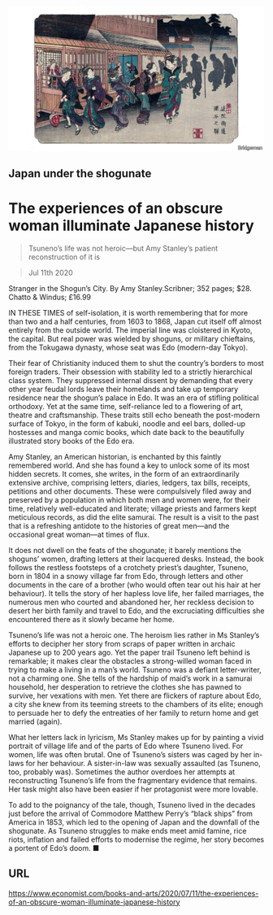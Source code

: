 ![](./images/20200711_BKP506.jpg)

## Japan under the shogunate

# The experiences of an obscure woman illuminate Japanese history

> Tsuneno’s life was not heroic—but Amy Stanley’s patient reconstruction of it is

> Jul 11th 2020

Stranger in the Shogun’s City. By Amy Stanley.Scribner; 352 pages; $28. Chatto & Windus; £16.99

IN THESE TIMES of self-isolation, it is worth remembering that for more than two and a half centuries, from 1603 to 1868, Japan cut itself off almost entirely from the outside world. The imperial line was cloistered in Kyoto, the capital. But real power was wielded by shoguns, or military chieftains, from the Tokugawa dynasty, whose seat was Edo (modern-day Tokyo).

Their fear of Christianity induced them to shut the country’s borders to most foreign traders. Their obsession with stability led to a strictly hierarchical class system. They suppressed internal dissent by demanding that every other year feudal lords leave their homelands and take up temporary residence near the shogun’s palace in Edo. It was an era of stifling political orthodoxy. Yet at the same time, self-reliance led to a flowering of art, theatre and craftsmanship. These traits still echo beneath the post-modern surface of Tokyo, in the form of kabuki, noodle and eel bars, dolled-up hostesses and manga comic books, which date back to the beautifully illustrated story books of the Edo era.

Amy Stanley, an American historian, is enchanted by this faintly remembered world. And she has found a key to unlock some of its most hidden secrets. It comes, she writes, in the form of an extraordinarily extensive archive, comprising letters, diaries, ledgers, tax bills, receipts, petitions and other documents. These were compulsively filed away and preserved by a population in which both men and women were, for their time, relatively well-educated and literate; village priests and farmers kept meticulous records, as did the elite samurai. The result is a visit to the past that is a refreshing antidote to the histories of great men—and the occasional great woman—at times of flux.

It does not dwell on the feats of the shogunate; it barely mentions the shoguns’ women, drafting letters at their lacquered desks. Instead, the book follows the restless footsteps of a crotchety priest’s daughter, Tsuneno, born in 1804 in a snowy village far from Edo, through letters and other documents in the care of a brother (who would often tear out his hair at her behaviour). It tells the story of her hapless love life, her failed marriages, the numerous men who courted and abandoned her, her reckless decision to desert her birth family and travel to Edo, and the excruciating difficulties she encountered there as it slowly became her home.

Tsuneno’s life was not a heroic one. The heroism lies rather in Ms Stanley’s efforts to decipher her story from scraps of paper written in archaic Japanese up to 200 years ago. Yet the paper trail Tsuneno left behind is remarkable; it makes clear the obstacles a strong-willed woman faced in trying to make a living in a man’s world. Tsuneno was a defiant letter-writer, not a charming one. She tells of the hardship of maid’s work in a samurai household, her desperation to retrieve the clothes she has pawned to survive, her vexations with men. Yet there are flickers of rapture about Edo, a city she knew from its teeming streets to the chambers of its elite; enough to persuade her to defy the entreaties of her family to return home and get married (again).

What her letters lack in lyricism, Ms Stanley makes up for by painting a vivid portrait of village life and of the parts of Edo where Tsuneno lived. For women, life was often brutal. One of Tsuneno’s sisters was caged by her in-laws for her behaviour. A sister-in-law was sexually assaulted (as Tsuneno, too, probably was). Sometimes the author overdoes her attempts at reconstructing Tsuneno’s life from the fragmentary evidence that remains. Her task might also have been easier if her protagonist were more lovable.

To add to the poignancy of the tale, though, Tsuneno lived in the decades just before the arrival of Commodore Matthew Perry’s “black ships” from America in 1853, which led to the opening of Japan and the downfall of the shogunate. As Tsuneno struggles to make ends meet amid famine, rice riots, inflation and failed efforts to modernise the regime, her story becomes a portent of Edo’s doom. ■

## URL

https://www.economist.com/books-and-arts/2020/07/11/the-experiences-of-an-obscure-woman-illuminate-japanese-history
